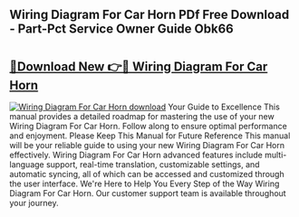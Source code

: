 ## Wiring Diagram For Car Horn PDf Free Download - Part-Pct Service Owner Guide Obk66

# <h2><a href="http://dfn4g2.blite.top/?on=Wiring+Diagram+For+Car+Horn">🔗Download New 👉🔴 Wiring Diagram For Car Horn</a></h2>

[![Wiring Diagram For Car Horn download](https://i.imgur.com/lujVjoI.png)](http://dfn4g2.blite.top/?on=Wiring+Diagram+For+Car+Horn)
Your Guide to Excellence This manual provides a detailed roadmap for mastering the use of your new Wiring Diagram For Car Horn. Follow along to ensure optimal performance and enjoyment. Please Keep This Manual for Future Reference This manual will be your reliable guide to using your new Wiring Diagram For Car Horn effectively. Wiring Diagram For Car Horn advanced features include multi-language support, real-time translation, customizable settings, and automatic syncing, all of which can be accessed and customized through the user interface. We're Here to Help You Every Step of the Way Wiring Diagram For Car Horn. Our customer support team is available throughout your journey.
